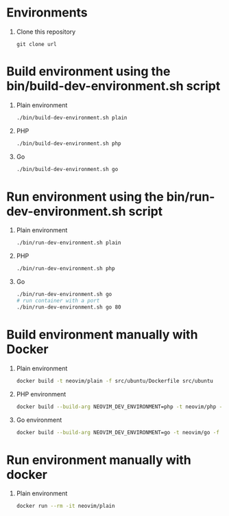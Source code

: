 # Environments


1. Clone this repository
    ```
    git clone url
    ```

# Build environment using the bin/build-dev-environment.sh script

1. Plain environment
    ```sh
    ./bin/build-dev-environment.sh plain
    ```
2. PHP
    ```sh
    ./bin/build-dev-environment.sh php
    ```
3. Go
    ```sh
    ./bin/build-dev-environment.sh go
    ```

# Run environment using the bin/run-dev-environment.sh script

1. Plain environment
    ```sh
    ./bin/run-dev-environment.sh plain
    ```
2. PHP
    ```sh
    ./bin/run-dev-environment.sh php
    ```
3. Go
    ```sh
    ./bin/run-dev-environment.sh go
    # run container with a port
    ./bin/run-dev-environment.sh go 80
    ```

# Build environment manually with Docker

1. Plain environment
    ```sh
    docker build -t neovim/plain -f src/ubuntu/Dockerfile src/ubuntu
    ```
2. PHP environment
    ```sh
    docker build --build-arg NEOVIM_DEV_ENVIRONMENT=php -t neovim/php -f src/ubuntu/Dockerfile src/ubuntu
    ```
3. Go environment
    ```sh
    docker build --build-arg NEOVIM_DEV_ENVIRONMENT=go -t neovim/go -f src/ubuntu/Dockerfile src/ubuntu
    ```

# Run environment manually with docker

1. Plain environment
    ```sh
    docker run --rm -it neovim/plain
    ```
